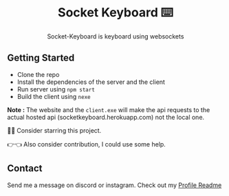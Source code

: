 <p align="center">
  <h1 align="center">Socket Keyboard ⌨️</h1>
  <p align="center">Socket-Keyboard is keyboard using websockets</p>
</p>

## Getting Started
- Clone the repo
- Install the dependencies of the server and the client
- Run server using `npm start`
- Build the client using `nexe`

**Note :** The website and the `client.exe` will make the api requests to the actual hosted api (socketkeyboard.herokuapp.com) not the local one.

🙏🥺 Consider starring this project.

👉👈 Also consider contribution, I could use some help.

## Contact
Send me a message on discord or instagram. Check out my [Profile Readme](https://github.com/captainAyan)
